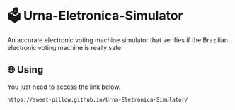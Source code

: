 # 🗳️ Urna-Eletronica-Simulator
An accurate electronic voting machine simulator that verifies if the Brazilian electronic voting machine is really safe.

## 🌐 Using

You just need to access the link below.
```
https://sweet-pillow.github.io/Urna-Eletronica-Simulator/
```


